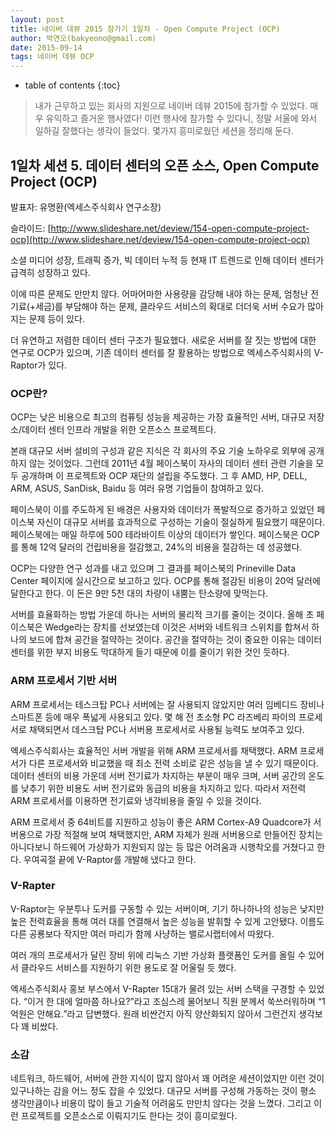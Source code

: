 ```yaml
---
layout: post
title: 네이버 데뷰 2015 참가기 1일차 - Open Compute Project (OCP)
author: 박연오(bakyeono@gmail.com)
date: 2015-09-14
tags: 네이버 데뷰 OCP
---
```

* table of contents
{:toc}

> 내가 근무하고 있는 회사의 지원으로 네이버 데뷰 2015에 참가할 수 있었다. 매우 유익하고 즐거운 행사였다! 이런 행사에 참가할 수 있다니, 정말 서울에 와서 일하길 잘했다는 생각이 들었다. 몇가지 흥미로웠던 세션을 정리해 둔다.

## 1일차 세션 5. 데이터 센터의 오픈 소스, Open Compute Project (OCP)

발표자: 유명환(엑세스주식회사 연구소장)

슬라이드: [http://www.slideshare.net/deview/154-open-compute-project-ocp](http://www.slideshare.net/deview/154-open-compute-project-ocp)

소셜 미디어 성장, 트래픽 증가, 빅 데이터 누적 등 현재 IT 트렌드로 인해 데이터 센터가 급격히 성장하고 있다.

이에 따른 문제도 만만치 않다. 어마어마한 사용량을 감당해 내야 하는 문제, 엄청난 전기료(+세금)를 부담해야 하는 문제, 클라우드 서비스의 확대로 더더욱 서버 수요가 많아지는 문제 등이 있다.

더 유연하고 저렴한 데이터 센터 구조가 필요했다. 새로운 서버를 잘 짓는 방법에 대한 연구로 OCP가 있으며, 기존 데이터 센터를 잘 활용하는 방법으로 엑세스주식회사의 V-Raptor가 있다.

### OCP란?

OCP는 낮은 비용으로 최고의 컴퓨팅 성능을 제공하는 가장 효율적인 서버, 대규모 저장소/데이터 센터 인프라 개발을 위한 오픈소스 프로젝트다.

본래 대규모 서버 설비의 구성과 같은 지식은 각 회사의 주요 기술 노하우로 외부에 공개하지 않는 것이었다. 그런데 2011년 4월 페이스북이 자사의 데이터 센터 관련 기술을 모두 공개하며 이 프로젝트와 OCP 재단의 설립을 주도했다. 그 후 AMD, HP, DELL, ARM, ASUS, SanDisk, Baidu 등 여러 유명 기업들이 참여하고 있다.

페이스북이 이를 주도하게 된 배경은 사용자와 데이터가 폭발적으로 증가하고 있었던 페이스북 자신이 대규모 서버를 효과적으로 구성하는 기술이 절실하게 필요했기 때문이다. 페이스북에는 매일 하루에 500 테라바이트 이상의 데이터가 쌓인다. 페이스북은 OCP를 통해 12억 달러의 건립비용을 절감했고, 24%의 비용을 절감하는 데 성공했다.

OCP는 다양한 연구 성과를 내고 있으며 그 결과를 페이스북의 Prineville Data Center 페이지에 실시간으로 보고하고 있다. OCP를 통해 절감된 비용이 20억 달러에 달한다고 한다. 이 돈은 9만 5천 대의 차량이 내뿜는 탄소량에 맞먹는다.

서버를 효율화하는 방법 가운데 하나는 서버의 물리적 크기를 줄이는 것이다. 올해 초 페이스북은 Wedge라는 장치를 선보였는데 이것은 서버와 네트워크 스위치를 합쳐서 하나의 보드에 합쳐 공간을 절약하는 것이다. 공간을 절약하는 것이 중요한 이유는 데이터 센터를 위한 부지 비용도 막대하게 들기 때문에 이를 줄이기 위한 것인 듯하다.

### ARM 프로세서 기반 서버

ARM 프로세서는 테스크탑 PC나 서버에는 잘 사용되지 않았지만 여러 임베디드 장비나 스마트폰 등에 매우 폭넓게 사용되고 있다. 몇 해 전 초소형 PC 라즈베리 파이의 프로세서로 채택되면서 데스크탑 PC나 서버용 프로세서로 사용될 능력도 보여주고 있다.

엑세스주식회사는 효율적인 서버 개발을 위해 ARM 프로세서를 채택했다. ARM 프로세서가 다른 프로세서와 비교했을 때 최소 전력 소비로 같은 성능을 낼 수 있기 때문이다. 데이터 센터의 비용 가운데 서버 전기료가 차지하는 부분이 매우 크며, 서버 공간의 온도를 낮추기 위한 비용도 서버 전기료와 동급의 비용을 차지하고 있다. 따라서 저전력 ARM 프로세서를 이용하면 전기료와 냉각비용을 줄일 수 있을 것이다.

ARM 프로세서 중 64비트를 지원하고 성능이 좋은 ARM Cortex-A9 Quadcore가 서버용으로 가장 적절해 보여 채택했지만, ARM 자체가 원래 서버용으로 만들어진 장치는 아니다보니 하드웨어 가상화가 지원되지 않는 등 많은 어려움과 시행착오를 거쳤다고 한다. 우여곡절 끝에 V-Raptor를 개발해 냈다고 한다.

### V-Rapter

V-Raptor는 우분투나 도커를 구동할 수 있는 서버이며, 기기 하나하나의 성능은 낮지만 높은 전력효율을 통해 여러 대를 연결해서 높은 성능을 발휘할 수 있게 고안됐다. 이름도 다른 공룡보다 작지만 여러 마리가 함께 사냥하는 밸로시랩터에서 따왔다.

여러 개의 프로세서가 달린 장비 위에 리눅스 기반 가상화 플랫폼인 도커를 올릴 수 있어서 클라우드 서비스를 지원하기 위한 용도로 잘 어울릴 듯 했다.

엑세스주식회사 홍보 부스에서 V-Rapter 15대가 물려 있는 서버 스택을 구경할 수 있었다. “이거 한 대에 얼마쯤 하나요?”라고 조심스레 물어보니 직원 분께서 쑥쓰러워하며 “1억원은 안해요.”라고 답변했다. 원래 비싼건지 아직 양산화되지 않아서 그런건지 생각보다 꽤 비쌌다.

### 소감

네트워크, 하드웨어, 서버에 관한 지식이 많지 않아서 꽤 어려운 세션이었지만 이런 것이 있구나하는 감을 어느 정도 잡을 수 있었다. 대규모 서버를 구성해 가동하는 것이 평소 생각만큼이나 비용이 많이 들고 기술적 어려움도 만만치 않다는 것을 느꼈다. 그리고 이런 프로젝트를 오픈소스로 이뤄지기도 한다는 것이 흥미로웠다.

